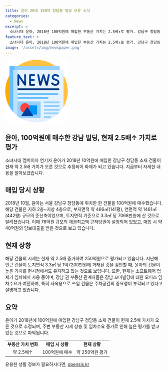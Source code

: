 ```yaml
---
title: 윤아 20대 150억 청담동 빌딩 보유 소식
categories:
  - News
excerpt: >
  소녀시대 윤아, 2018년 100억원에 매입한 부동산 가치는 2.5배↑로 평가. 강남구 청담동 소재 466㎡ 건물, 토지면적 기준 3.3㎡ 당 7068만원에 산 것으로 추정. 현재 가치는 250억원으로 소프트웨어 업체가 통임차 중. 강남 꼬마빌딩에 대한 오피스 임차수요 여전하며, 주차공간 중요한 추세. 윤아의 부동산 투자에 대한 화제와 투자 이유에 관심이 쏠리고 있다.
feature_text: >
  소녀시대 윤아, 2018년 100억원에 매입한 부동산 가치는 2.5배↑로 평가. 강남구 청담동 소재 466㎡ 건물, 토지면적 기준 3.3㎡ 당 7068만원에 산 것으로 추정. 현재 가치는 250억원으로 소프트웨어 업체가 통임차 중. 강남 꼬마빌딩에 대한 오피스 임차수요 여전하며, 주차공간 중요한 추세. 윤아의 부동산 투자에 대한 화제와 투자 이유에 관심이 쏠리고 있다.
image: '/assets/img/newspaper.png'
---
```


<p><img src="/assets/img/newspaper.png" alt="kimp 속보" /></p>

<h2 data-ke-size="size26">윤아, 100억원에 매수한 강남 빌딩, 현재 2.5배↑ 가치로 평가</h2>

<p data-ke-size="size16">소녀시대 멤버이자 연기자 윤아가 2018년 10억원에 매입한 강남구 청담동 소재 건물이 현재 약 2.5배 가치가 오른 것으로 추정되어 화제가 되고 있습니다. 지금부터 자세한 내용을 알아보겠습니다.</p>

<h2 data-ke-size="size24">매입 당시 상황</h2>

<p data-ke-size="size16">2018년 10월, 윤아는 서울 강남구 청담동에 위치한 한 건물을 100억원에 매수했습니다. 해당 건물은 지하 2층~지상 4층으로, 부지면적 약 466㎡(141평), 연면적 약 1461㎡(442평) 규모의 준신축이었으며, 토지면적 기준으로 3.3㎡ 당 7068만원에 산 것으로 알려졌습니다. 이때 76억원 규모의 채권최고액 근저당권이 설정되어 있었고, 매입 시 약 40억원의 담보대출을 받은 것으로 보고 있습니다.</p>

<h2 data-ke-size="size24">현재 상황</h2>

<p data-ke-size="size16">해당 건물의 시세는 현재 약 2.5배 증가하여 250억원으로 평가되고 있습니다. 지난해 인근 건물이 토지면적 3.3㎡ 당 1억7200만원에 거래된 것을 감안할 때, 윤아의 건물이 높은 가치를 현시점에서도 유지하고 있는 것으로 보입니다. 또한, 현재는 소프트웨어 업체가 임차해서 사용 중이며, 강남 권 부동산 관계자들은 강남 꼬마빌딩에 대한 오피스 임차수요가 여전하며, 특히 사옥용으로 쓰일 건물은 주차공간의 중요성이 부각되고 있다고 설명하고 있습니다.</p>

<h2 data-ke-size="size24">요약</h2>

<p data-ke-size="size16">윤아가 2018년에 100억원에 매입한 강남구 청담동 소재 건물이 현재 2.5배 가치가 오른 것으로 추정되며, 주변 부동산 시세 상승 및 임차수요 증가로 인해 높은 평가를 받고 있는 것으로 파악됩니다.</p>

<table>
    <tr>
        <td style="text-align: center; height: 17px;"><b>부동산 가치 변화</b></td>
        <td style="text-align: center; height: 17px;"><b>매입 시 상황</b></td>
        <td style="text-align: center; height: 17px;"><b>현재 상황</b></td>
    </tr>
    <tr>
        <td style="text-align: center; height: 17px;">약 2.5배↑</td>
        <td style="text-align: center; height: 17px;">100억원에 매수</td>
        <td style="text-align: center; height: 17px;">약 250억원 평가</td>
    </tr>
</table>
유용한 생활 정보가 필요하시다면, <a href="https://opensis.kr" rel="dofollow">opensis.kr</a>


